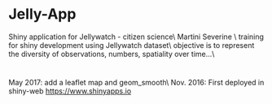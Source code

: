 # Jelly-App
Shiny application for Jellywatch - citizen science\\
 Martini Severine \\
 training for shiny development using Jellywatch dataset\\
 objective is to represent the diversity of observations, numbers, spatiality over time...\\
#
 May 2017: add a leaflet map and geom_smooth\\
 Nov. 2016: First deployed in shiny-web https://www.shinyapps.io

